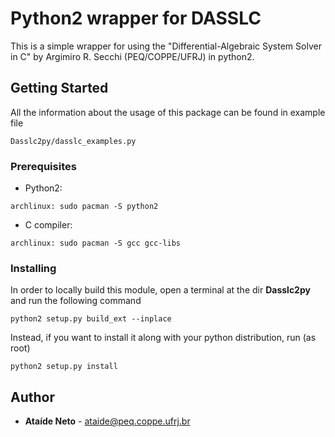# Python2 wrapper for DASSLC

This is a simple wrapper for using the "Differential-Algebraic System Solver in C" by Argimiro R. Secchi (PEQ/COPPE/UFRJ) in python2.

## Getting Started

All the information about the usage of this package can be found in example file
```
Dasslc2py/dasslc_examples.py
```

### Prerequisites

* Python2:
```
archlinux: sudo pacman -S python2
```
* C compiler:
```
archlinux: sudo pacman -S gcc gcc-libs
```

### Installing

In order to locally build this module, open a terminal at the dir **Dasslc2py** and run the following command

```
python2 setup.py build_ext --inplace
```

Instead, if you want to install it along with your python distribution, run (as root)
```
python2 setup.py install
```

## Author

* **Ataíde Neto** - ataide@peq.coppe.ufrj.br

